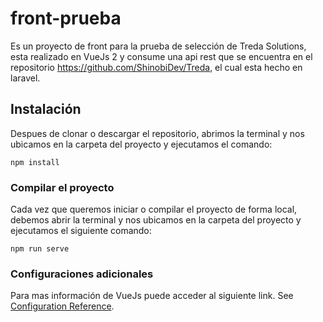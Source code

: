 # front-prueba

Es un proyecto de front para la prueba de selección de Treda Solutions, esta realizado en VueJs 2 y consume una api rest que se encuentra en el repositorio https://github.com/ShinobiDev/Treda, el cual esta hecho en laravel.

## Instalación

Despues de clonar o descargar el repositorio, abrimos la terminal y nos ubicamos en la carpeta del proyecto y ejecutamos el comando:

```
npm install
```

### Compilar el proyecto

Cada vez que queremos iniciar o compilar el proyecto de forma local, debemos abrir la terminal y nos ubicamos en la carpeta del proyecto y ejecutamos el siguiente comando:

```
npm run serve
```

### Configuraciones adicionales

Para mas información de VueJs puede acceder al siguiente link.
See [Configuration Reference](https://cli.vuejs.org/config/).
